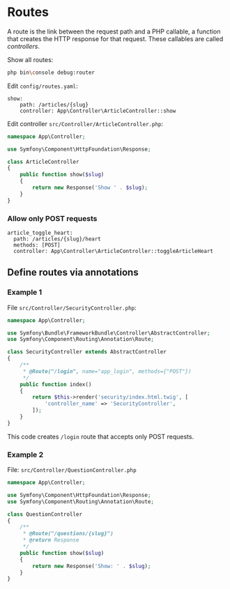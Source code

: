 # Routes

A route is the link between the request path and a PHP callable, a function that creates the HTTP response for that request.
These callables are called *controllers*.

Show all routes:

```bash
php bin\console debug:router
```

Edit `config/routes.yaml`:

```
show:
    path: /articles/{slug}
    controller: App\Controller\ArticleController::show
```

Edit controller `src/Controller/ArticleController.php`:

```php
namespace App\Controller;

use Symfony\Component\HttpFoundation\Response;

class ArticleController
{
    public function show($slug)
    {
        return new Response('Show ' . $slug);
    }
}
```

### Allow only POST requests

```
article_toggle_heart:
  path: /articles/{slug}/heart
  methods: [POST]
  controller: App\Controller\ArticleController::toggleArticleHeart
```

## Define routes via annotations

### Example 1

File `src/Controller/SecurityController.php`:

```php
namespace App\Controller;

use Symfony\Bundle\FrameworkBundle\Controller\AbstractController;
use Symfony\Component\Routing\Annotation\Route;

class SecurityController extends AbstractController
{
    /**
     * @Route("/login", name="app_login", methods={"POST"})
     */
    public function index()
    {
        return $this->render('security/index.html.twig', [
            'controller_name' => 'SecurityController',
        ]);
    }
}
```

This code creates `/login` route that accepts only POST requests.

### Example 2

File: `src/Controller/QuestionController.php`

```php
namespace App\Controller;

use Symfony\Component\HttpFoundation\Response;
use Symfony\Component\Routing\Annotation\Route;

class QuestionController
{
    /**
     * @Route("/questions/{slug}")
     * @return Response
     */
    public function show($slug)
    {
        return new Response('Show: ' . $slug);
    }
}
```
